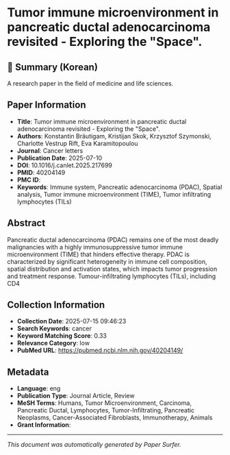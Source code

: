 # Tumor immune microenvironment in pancreatic ductal adenocarcinoma revisited - Exploring the "Space".

## 📝 Summary (Korean)
A research paper in the field of medicine and life sciences.

## Paper Information
- **Title**: Tumor immune microenvironment in pancreatic ductal adenocarcinoma revisited - Exploring the "Space".
- **Authors**: Konstantin Bräutigam, Kristijan Skok, Krzysztof Szymonski, Charlotte Vestrup Rift, Eva Karamitopoulou
- **Journal**: Cancer letters
- **Publication Date**: 2025-07-10
- **DOI**: 10.1016/j.canlet.2025.217699
- **PMID**: 40204149
- **PMC ID**: 
- **Keywords**: Immune system, Pancreatic adenocarcinoma (PDAC), Spatial analysis, Tumor immune microenvironment (TIME), Tumor infiltrating lymphocytes (TILs)

## Abstract
Pancreatic ductal adenocarcinoma (PDAC) remains one of the most deadly malignancies with a highly immunosuppressive tumor immune microenvironment (TIME) that hinders effective therapy. PDAC is characterized by significant heterogeneity in immune cell composition, spatial distribution and activation states, which impacts tumor progression and treatment response. Tumour-infiltrating lymphocytes (TILs), including CD4

## Collection Information
- **Collection Date**: 2025-07-15 09:46:23
- **Search Keywords**: cancer
- **Keyword Matching Score**: 0.33
- **Relevance Category**: low
- **PubMed URL**: https://pubmed.ncbi.nlm.nih.gov/40204149/

## Metadata
- **Language**: eng
- **Publication Type**: Journal Article, Review
- **MeSH Terms**: Humans, Tumor Microenvironment, Carcinoma, Pancreatic Ductal, Lymphocytes, Tumor-Infiltrating, Pancreatic Neoplasms, Cancer-Associated Fibroblasts, Immunotherapy, Animals
- **Grant Information**: 

---
*This document was automatically generated by Paper Surfer.*
